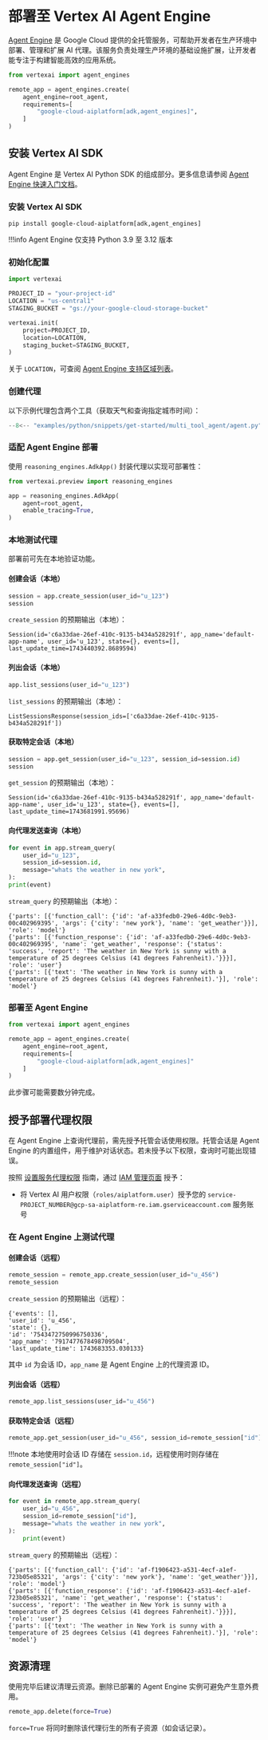 # 部署至 Vertex AI Agent Engine

[Agent Engine](https://cloud.google.com/vertex-ai/generative-ai/docs/agent-engine/overview) 是 Google Cloud 提供的全托管服务，可帮助开发者在生产环境中部署、管理和扩展 AI 代理。该服务负责处理生产环境的基础设施扩展，让开发者能专注于构建智能高效的应用系统。

```python
from vertexai import agent_engines

remote_app = agent_engines.create(
    agent_engine=root_agent,
    requirements=[
        "google-cloud-aiplatform[adk,agent_engines]",
    ]
)
```

## 安装 Vertex AI SDK

Agent Engine 是 Vertex AI Python SDK 的组成部分。更多信息请参阅 [Agent Engine 快速入门文档](https://cloud.google.com/vertex-ai/generative-ai/docs/agent-engine/quickstart)。

### 安装 Vertex AI SDK

```shell
pip install google-cloud-aiplatform[adk,agent_engines]
```

!!!info
    Agent Engine 仅支持 Python 3.9 至 3.12 版本

### 初始化配置

```py
import vertexai

PROJECT_ID = "your-project-id"
LOCATION = "us-central1"
STAGING_BUCKET = "gs://your-google-cloud-storage-bucket"

vertexai.init(
    project=PROJECT_ID,
    location=LOCATION,
    staging_bucket=STAGING_BUCKET,
)
```

关于 `LOCATION`，可查阅 [Agent Engine 支持区域列表](https://cloud.google.com/vertex-ai/generative-ai/docs/agent-engine/overview#supported-regions)。

### 创建代理

以下示例代理包含两个工具（获取天气和查询指定城市时间）：

```python
--8<-- "examples/python/snippets/get-started/multi_tool_agent/agent.py"
```

### 适配 Agent Engine 部署

使用 `reasoning_engines.AdkApp()` 封装代理以实现可部署性：

```py
from vertexai.preview import reasoning_engines

app = reasoning_engines.AdkApp(
    agent=root_agent,
    enable_tracing=True,
)
```

### 本地测试代理

部署前可先在本地验证功能。

#### 创建会话（本地）

```py
session = app.create_session(user_id="u_123")
session
```

`create_session` 的预期输出（本地）：

```console
Session(id='c6a33dae-26ef-410c-9135-b434a528291f', app_name='default-app-name', user_id='u_123', state={}, events=[], last_update_time=1743440392.8689594)
```

#### 列出会话（本地）

```py
app.list_sessions(user_id="u_123")
```

`list_sessions` 的预期输出（本地）：

```console
ListSessionsResponse(session_ids=['c6a33dae-26ef-410c-9135-b434a528291f'])
```

#### 获取特定会话（本地）

```py
session = app.get_session(user_id="u_123", session_id=session.id)
session
```

`get_session` 的预期输出（本地）：

```console
Session(id='c6a33dae-26ef-410c-9135-b434a528291f', app_name='default-app-name', user_id='u_123', state={}, events=[], last_update_time=1743681991.95696)
```

#### 向代理发送查询（本地）

```py
for event in app.stream_query(
    user_id="u_123",
    session_id=session.id,
    message="whats the weather in new york",
):
print(event)
```

`stream_query` 的预期输出（本地）：

```console
{'parts': [{'function_call': {'id': 'af-a33fedb0-29e6-4d0c-9eb3-00c402969395', 'args': {'city': 'new york'}, 'name': 'get_weather'}}], 'role': 'model'}
{'parts': [{'function_response': {'id': 'af-a33fedb0-29e6-4d0c-9eb3-00c402969395', 'name': 'get_weather', 'response': {'status': 'success', 'report': 'The weather in New York is sunny with a temperature of 25 degrees Celsius (41 degrees Fahrenheit).'}}}], 'role': 'user'}
{'parts': [{'text': 'The weather in New York is sunny with a temperature of 25 degrees Celsius (41 degrees Fahrenheit).'}], 'role': 'model'}
```

### 部署至 Agent Engine

```python
from vertexai import agent_engines

remote_app = agent_engines.create(
    agent_engine=root_agent,
    requirements=[
        "google-cloud-aiplatform[adk,agent_engines]"   
    ]
)
```

此步骤可能需要数分钟完成。

## 授予部署代理权限

在 Agent Engine 上查询代理前，需先授予托管会话使用权限。托管会话是 Agent Engine 的内置组件，用于维护对话状态。若未授予以下权限，查询时可能出现错误。

按照 [设置服务代理权限](https://cloud.google.com/vertex-ai/generative-ai/docs/agent-engine/set-up#service-agent) 指南，通过 [IAM 管理页面](https://console.cloud.google.com/iam-admin/iam) 授予：

*  将 Vertex AI 用户权限（`roles/aiplatform.user`）授予您的 `service-PROJECT_NUMBER@gcp-sa-aiplatform-re.iam.gserviceaccount.com` 服务账号

### 在 Agent Engine 上测试代理

#### 创建会话（远程）

```py
remote_session = remote_app.create_session(user_id="u_456")
remote_session
```

`create_session` 的预期输出（远程）：

```console
{'events': [],
'user_id': 'u_456',
'state': {},
'id': '7543472750996750336',
'app_name': '7917477678498709504',
'last_update_time': 1743683353.030133}
```

其中 `id` 为会话 ID，`app_name` 是 Agent Engine 上的代理资源 ID。

#### 列出会话（远程）

```py
remote_app.list_sessions(user_id="u_456")
```

#### 获取特定会话（远程）

```py
remote_app.get_session(user_id="u_456", session_id=remote_session["id"])
```

!!!note
    本地使用时会话 ID 存储在 `session.id`，远程使用时则存储在 `remote_session["id"]`。

#### 向代理发送查询（远程）

```py
for event in remote_app.stream_query(
    user_id="u_456",
    session_id=remote_session["id"],
    message="whats the weather in new york",
):
    print(event)
```

`stream_query` 的预期输出（远程）：

```console
{'parts': [{'function_call': {'id': 'af-f1906423-a531-4ecf-a1ef-723b05e85321', 'args': {'city': 'new york'}, 'name': 'get_weather'}}], 'role': 'model'}
{'parts': [{'function_response': {'id': 'af-f1906423-a531-4ecf-a1ef-723b05e85321', 'name': 'get_weather', 'response': {'status': 'success', 'report': 'The weather in New York is sunny with a temperature of 25 degrees Celsius (41 degrees Fahrenheit).'}}}], 'role': 'user'}
{'parts': [{'text': 'The weather in New York is sunny with a temperature of 25 degrees Celsius (41 degrees Fahrenheit).'}], 'role': 'model'}
```

## 资源清理

使用完毕后建议清理云资源。删除已部署的 Agent Engine 实例可避免产生意外费用。

```python
remote_app.delete(force=True)
```

`force=True` 将同时删除该代理衍生的所有子资源（如会话记录）。